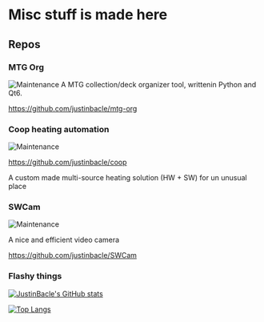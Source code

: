 # Misc stuff is made here

## Repos

### MTG Org
![Maintenance](https://img.shields.io/badge/Maintained%3F-yes-green.svg)
A MTG collection/deck organizer tool, writtenin Python and Qt6.

https://github.com/justinbacle/mtg-org

### Coop heating automation
![Maintenance](https://img.shields.io/badge/Maintained%3F-yes-green.svg)

https://github.com/justinbacle/coop

A custom made multi-source heating solution (HW + SW) for un unusual place

### SWCam
![Maintenance](https://img.shields.io/badge/Maintained%3F-no-red.svg)

A nice and efficient video camera

https://github.com/justinbacle/SWCam

### Flashy things
[![JustinBacle's GitHub stats](https://github-readme-stats.vercel.app/api?username=justinbacle&count_private=true&theme=dark)](https://github.com/justinbacle)

[![Top Langs](https://github-readme-stats.vercel.app/api/top-langs/?username=justinbacle&count_private=true&theme=dark)](https://github.com/justinbacle)


<!--
**justinbacle/justinbacle** is a ✨ _special_ ✨ repository because its `README.md` (this file) appears on your GitHub profile.

Here are some ideas to get you started:

- 🔭 I’m currently working on ...
- 🌱 I’m currently learning ...
- 👯 I’m looking to collaborate on ...
- 🤔 I’m looking for help with ...
- 💬 Ask me about ...
- 📫 How to reach me: ...
- 😄 Pronouns: ...
- ⚡ Fun fact: ...
-->
